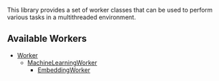 This library provides a set of worker classes that can be used to perform various tasks in a multithreaded environment.

## Available Workers

* [Worker](https://github.com/Valkryst/WorkingClass/blob/master/src/working_class/__init__.py)
  * [MachineLearningWorker](https://github.com/Valkryst/WorkingClass/blob/master/src/working_class/machine_learning/__init__.py)
    * [EmbeddingWorker](https://github.com/Valkryst/WorkingClass/blob/master/src/working_class/machine_learning/embedding/__init__.py)